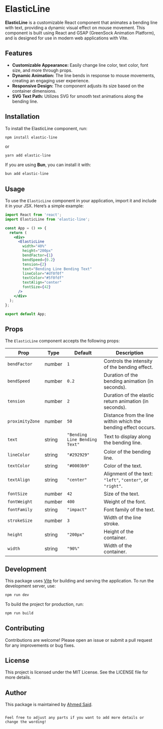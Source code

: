 # ElasticLine

**ElasticLine** is a customizable React component that animates a bending line with text, providing a dynamic visual effect on mouse movement. This component is built using React and GSAP (GreenSock Animation Platform), and is designed for use in modern web applications with Vite.

## Features

- **Customizable Appearance:** Easily change line color, text color, font size, and more through props.
- **Dynamic Animation:** The line bends in response to mouse movements, creating an engaging user experience.
- **Responsive Design:** The component adjusts its size based on the container dimensions.
- **SVG Text Path:** Utilizes SVG for smooth text animations along the bending line.

## Installation

To install the ElasticLine component, run:

```bash
npm install elastic-line
```

or

```bash
yarn add elastic-line
```

If you are using **Bun**, you can install it with:

```bash
bun add elastic-line
```

## Usage

To use the `ElasticLine` component in your application, import it and include it in your JSX. Here’s a simple example:

```jsx
import React from 'react';
import ElasticLine from 'elastic-line';

const App = () => {
  return (
    <div>
      <ElasticLine
        width="40%"
        height="200px"
        bendFactor={1}
        bendSpeed={0.2}
        tension={2}
        text="Bending Line Bending Text"
        lineColor="#df0f0f"
        textColor="#5f0fdf"
        textAlign="center"
        fontSize={42}
      />
    </div>
  );
};

export default App;
```

## Props

The `ElasticLine` component accepts the following props:

| Prop           | Type       | Default       | Description                                                  |
|----------------|------------|---------------|--------------------------------------------------------------|
| `bendFactor`   | number     | `1`           | Controls the intensity of the bending effect.                |
| `bendSpeed`    | number     | `0.2`         | Duration of the bending animation (in seconds).              |
| `tension` | number     | `2`           | Duration of the elastic return animation (in seconds).       |
| `proximityZone`| number     | `50`          | Distance from the line within which the bending effect occurs.|
| `text`         | string     | `"Bending Line Bending Text"` | Text to display along the bending line.                   |
| `lineColor`    | string     | `"#292929"`   | Color of the bending line.                                   |
| `textColor`    | string     | `"#0003b9"`   | Color of the text.                                          |
| `textAlign`    | string     | `"center"`    | Alignment of the text: `"left"`, `"center"`, or `"right"`. |
| `fontSize`     | number     | `42`          | Size of the text.                                           |
| `fontWeight`   | number     | `400`         | Weight of the font.                                         |
| `fontFamily`   | string     | `"impact"`    | Font family of the text.                                   |
| `strokeSize`   | number     | `3`           | Width of the line stroke.                                  |
| `height`       | string     | `"200px"`     | Height of the container.                                   |
| `width`        | string     | `"90%"`       | Width of the container.                                    |

## Development

This package uses [Vite](https://vitejs.dev/) for building and serving the application. To run the development server, use:

```bash
npm run dev
```

To build the project for production, run:

```bash
npm run build
```

## Contributing

Contributions are welcome! Please open an issue or submit a pull request for any improvements or bug fixes.

## License

This project is licensed under the MIT License. See the LICENSE file for more details.

## Author

This package is maintained by [Ahmed Said](https://ahmedsaidadnan.com).
```

Feel free to adjust any parts if you want to add more details or change the wording!